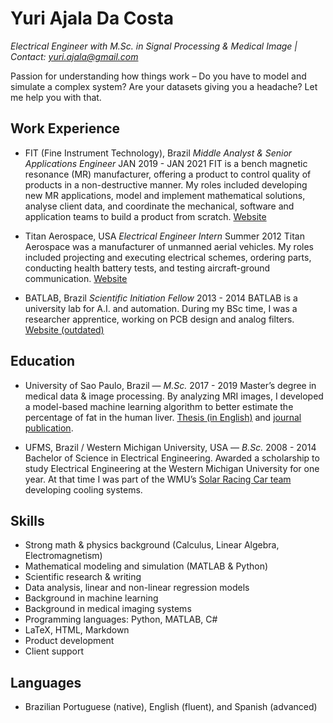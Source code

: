# Yuri Ajala Da Costa
*Electrical Engineer with M.Sc. in Signal Processing & Medical Image    |    Contact: yuri.ajala@gmail.com*
 
Passion for understanding how things work – Do you have to model and simulate a complex system? Are your datasets giving you a headache? Let me help you with that.
<!--
## Research Experience
- fit: oil, fat and meat analysis using low field nmr
- Masters: MRI image/signal processing - paper, conference prague, poster prague, conference SBC segmentation, conference SBC gabi, livertool
- batlab, buck-boost project design, learning in engineering
-->
## Work Experience
- FIT (Fine Instrument Technology), Brazil
*Middle  Analyst & Senior Applications Engineer*
JAN 2019 - JAN 2021
FIT is a bench magnetic resonance (MR) manufacturer, offering a product to control quality of products in a non-destructive manner. My roles included developing new MR applications, model and implement mathematical solutions, analyse client data, and coordinate the mechanical, software and application teams to build a product from scratch. [Website](http://www.fitinstrument.com)

- Titan Aerospace, USA
*Electrical Engineer Intern*
Summer 2012
Titan Aerospace was a manufacturer of unmanned aerial vehicles. My roles included projecting and executing electrical schemes, ordering parts, conducting health battery tests, and testing aircraft-ground communication. [Website](https://en.wikipedia.org/wiki/Titan_Aerospace)

- BATLAB, Brazil
*Scientific Initiation Fellow*
2013 - 2014
BATLAB is a university lab for A.I. and automation. During my BSc time, I was a researcher apprentice, working on PCB design and analog filters. [Website (outdated)](https://www.facebook.com/batlab.ufms/)

## Education
- University of Sao Paulo, Brazil — *M.Sc.*
2017 - 2019
Master’s degree in medical data & image processing. By analyzing MRI images, I developed a model-based machine learning algorithm to better estimate the percentage of fat in the human liver. [Thesis (in English)](https://teses.usp.br/teses/disponiveis/18/18152/tde-01102018-083519/publico/Yuri.pdf) and [journal publication](https://www.hindawi.com/journals/cmra/2019/3439468/).

- UFMS, Brazil / Western Michigan University, USA — *B.Sc.*
2008 - 2014
Bachelor of Science in Electrical Engineering. Awarded a scholarship to study Electrical Engineering at the Western Michigan University for one year. At that time I was part of the WMU’s [Solar Racing Car team](https://www.wmich.edu/sunseeker/) developing cooling systems.

## Skills
- Strong math & physics background (Calculus, Linear Algebra, Electromagnetism)
- Mathematical modeling and simulation (MATLAB & Python)
- Scientific research & writing
- Data analysis, linear and non-linear regression models
- Background in machine learning
- Background in medical imaging systems
- Programming languages: Python, MATLAB, C#
- LaTeX, HTML, Markdown
- Product development
- Client support

## Languages
- Brazilian Portuguese (native), English (fluent), and Spanish (advanced)
